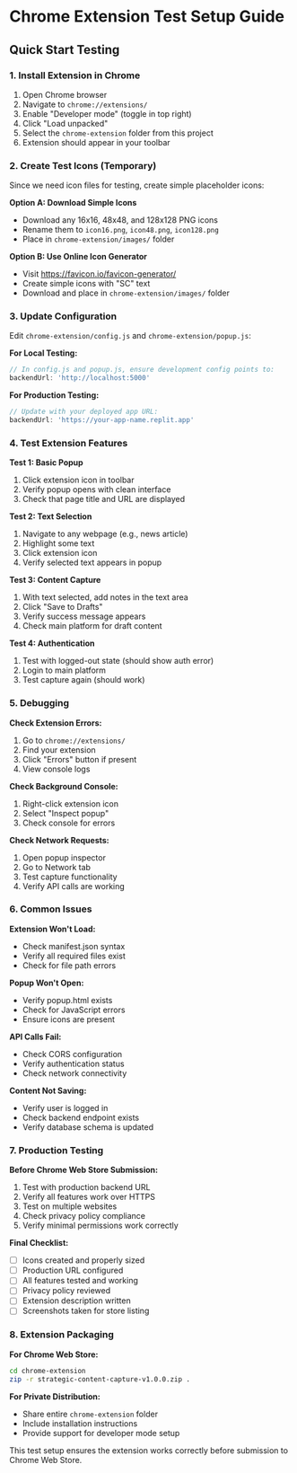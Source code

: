 # Chrome Extension Test Setup Guide

## Quick Start Testing

### 1. Install Extension in Chrome
1. Open Chrome browser
2. Navigate to `chrome://extensions/`
3. Enable "Developer mode" (toggle in top right)
4. Click "Load unpacked"
5. Select the `chrome-extension` folder from this project
6. Extension should appear in your toolbar

### 2. Create Test Icons (Temporary)
Since we need icon files for testing, create simple placeholder icons:

**Option A: Download Simple Icons**
- Download any 16x16, 48x48, and 128x128 PNG icons
- Rename them to `icon16.png`, `icon48.png`, `icon128.png`
- Place in `chrome-extension/images/` folder

**Option B: Use Online Icon Generator**
- Visit https://favicon.io/favicon-generator/
- Create simple icons with "SC" text
- Download and place in `chrome-extension/images/` folder

### 3. Update Configuration
Edit `chrome-extension/config.js` and `chrome-extension/popup.js`:

**For Local Testing:**
```javascript
// In config.js and popup.js, ensure development config points to:
backendUrl: 'http://localhost:5000'
```

**For Production Testing:**
```javascript
// Update with your deployed app URL:
backendUrl: 'https://your-app-name.replit.app'
```

### 4. Test Extension Features

**Test 1: Basic Popup**
1. Click extension icon in toolbar
2. Verify popup opens with clean interface
3. Check that page title and URL are displayed

**Test 2: Text Selection**
1. Navigate to any webpage (e.g., news article)
2. Highlight some text
3. Click extension icon
4. Verify selected text appears in popup

**Test 3: Content Capture**
1. With text selected, add notes in the text area
2. Click "Save to Drafts"
3. Verify success message appears
4. Check main platform for draft content

**Test 4: Authentication**
1. Test with logged-out state (should show auth error)
2. Login to main platform
3. Test capture again (should work)

### 5. Debugging

**Check Extension Errors:**
1. Go to `chrome://extensions/`
2. Find your extension
3. Click "Errors" button if present
4. View console logs

**Check Background Console:**
1. Right-click extension icon
2. Select "Inspect popup"
3. Check console for errors

**Check Network Requests:**
1. Open popup inspector
2. Go to Network tab
3. Test capture functionality
4. Verify API calls are working

### 6. Common Issues

**Extension Won't Load:**
- Check manifest.json syntax
- Verify all required files exist
- Check for file path errors

**Popup Won't Open:**
- Verify popup.html exists
- Check for JavaScript errors
- Ensure icons are present

**API Calls Fail:**
- Check CORS configuration
- Verify authentication status
- Check network connectivity

**Content Not Saving:**
- Verify user is logged in
- Check backend endpoint exists
- Verify database schema is updated

### 7. Production Testing

**Before Chrome Web Store Submission:**
1. Test with production backend URL
2. Verify all features work over HTTPS
3. Test on multiple websites
4. Check privacy policy compliance
5. Verify minimal permissions work correctly

**Final Checklist:**
- [ ] Icons created and properly sized
- [ ] Production URL configured
- [ ] All features tested and working
- [ ] Privacy policy reviewed
- [ ] Extension description written
- [ ] Screenshots taken for store listing

### 8. Extension Packaging

**For Chrome Web Store:**
```bash
cd chrome-extension
zip -r strategic-content-capture-v1.0.0.zip .
```

**For Private Distribution:**
- Share entire `chrome-extension` folder
- Include installation instructions
- Provide support for developer mode setup

This test setup ensures the extension works correctly before submission to Chrome Web Store.
